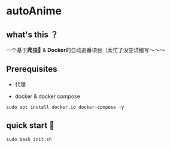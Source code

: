 # autoAnime

## what's this ？

一个基于**爬虫🦎** & **Docker**的自动追番项目（太忙了没空详细写～～～


## Prerequisites 

- 代理

- docker & docker compose

```shell
sudo apt install docker.io docker-compose -y
```



## quick start 🚀

```
sudo bash init.sh
```


